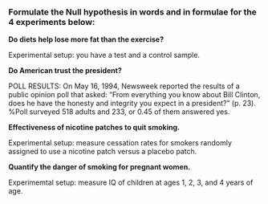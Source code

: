 ### Formulate the Null hypothesis in words and in formulae for the 4 experiments below:

**Do diets help lose more fat than the exercise?**

Experimental setup: you have a test and a control sample.

**Do American trust the president?**

POLL RESULTS: On May 16, 1994, Newsweek reported the results of a public opinion poll that asked: “From everything you know about Bill Clinton, does he have the honesty and integrity you expect in a president?” (p. 23). 
%Poll surveyed 518 adults and 233, or 0.45 of them answered yes.

**Effectiveness of nicotine patches to quit smoking.**

Experimental setup: measure cessation rates for smokers randomly assigned to use a nicotine patch versus a placebo patch.

**Quantify the danger of smoking for pregnant women.**

Experimemtal setup: measure IQ of children at ages 1, 2, 3, and 4 years of age.
